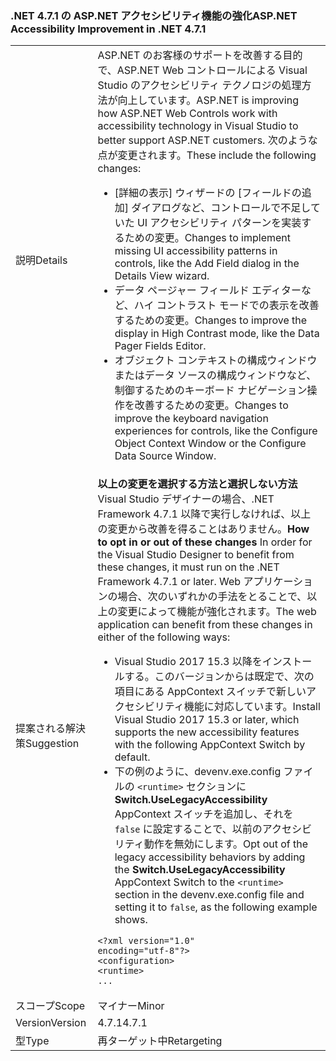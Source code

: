 ### <a name="aspnet-accessibility-improvement-in-net-471"></a><span data-ttu-id="def46-101">.NET 4.7.1 の ASP.NET アクセシビリティ機能の強化</span><span class="sxs-lookup"><span data-stu-id="def46-101">ASP.NET Accessibility Improvement in .NET 4.7.1</span></span>

|   |   |
|---|---|
|<span data-ttu-id="def46-102">説明</span><span class="sxs-lookup"><span data-stu-id="def46-102">Details</span></span>|<span data-ttu-id="def46-103">ASP.NET のお客様のサポートを改善する目的で、ASP.NET Web コントロールによる Visual Studio のアクセシビリティ テクノロジの処理方法が向上しています。</span><span class="sxs-lookup"><span data-stu-id="def46-103">ASP.NET is improving how ASP.NET Web Controls work with accessibility technology in Visual Studio to better support ASP.NET customers.</span></span>  <span data-ttu-id="def46-104">次のような点が変更されます。</span><span class="sxs-lookup"><span data-stu-id="def46-104">These include the following changes:</span></span><ul><li><span data-ttu-id="def46-105">[詳細の表示] ウィザードの [フィールドの追加] ダイアログなど、コントロールで不足していた UI アクセシビリティ パターンを実装するための変更。</span><span class="sxs-lookup"><span data-stu-id="def46-105">Changes to implement missing UI accessibility patterns in controls, like the Add Field dialog in the Details View wizard.</span></span></li><li><span data-ttu-id="def46-106">データ ページャー フィールド エディターなど、ハイ コントラスト モードでの表示を改善するための変更。</span><span class="sxs-lookup"><span data-stu-id="def46-106">Changes to improve the display in High Contrast mode, like the Data Pager Fields Editor.</span></span></li><li><span data-ttu-id="def46-107">オブジェクト コンテキストの構成ウィンドウまたはデータ ソースの構成ウィンドウなど、制御するためのキーボード ナビゲーション操作を改善するための変更。</span><span class="sxs-lookup"><span data-stu-id="def46-107">Changes to improve the keyboard navigation experiences for controls, like the Configure Object Context Window or the Configure Data Source Window.</span></span></li></ul>|
|<span data-ttu-id="def46-108">提案される解決策</span><span class="sxs-lookup"><span data-stu-id="def46-108">Suggestion</span></span>|<span data-ttu-id="def46-109">**以上の変更を選択する方法と選択しない方法** Visual Studio デザイナーの場合、.NET Framework 4.7.1 以降で実行しなければ、以上の変更から改善を得ることはありません。</span><span class="sxs-lookup"><span data-stu-id="def46-109">**How to opt in or out of these changes** In order for the Visual Studio Designer to benefit from these changes, it must run on the .NET Framework 4.7.1 or later.</span></span> <span data-ttu-id="def46-110">Web アプリケーションの場合、次のいずれかの手法をとることで、以上の変更によって機能が強化されます。</span><span class="sxs-lookup"><span data-stu-id="def46-110">The web application can benefit from these changes in either of the following ways:</span></span><ul><li><span data-ttu-id="def46-111">Visual Studio 2017 15.3 以降をインストールする。このバージョンからは既定で、次の項目にある AppContext スイッチで新しいアクセシビリティ機能に対応しています。</span><span class="sxs-lookup"><span data-stu-id="def46-111">Install Visual Studio 2017 15.3 or later, which supports the new accessibility features with the following AppContext Switch by default.</span></span></li><li><span data-ttu-id="def46-112">下の例のように、devenv.exe.config ファイルの `<runtime>` セクションに **Switch.UseLegacyAccessibility** AppContext スイッチを追加し、それを `false` に設定することで、以前のアクセシビリティ動作を無効にします。</span><span class="sxs-lookup"><span data-stu-id="def46-112">Opt out of the legacy accessibility behaviors by adding the **Switch.UseLegacyAccessibility** AppContext Switch to the `<runtime>` section in the devenv.exe.config file and setting it to `false`, as the following example shows.</span></span></li></ul><pre><code>&lt;?xml version=&quot;1.0&quot; encoding=&quot;utf-8&quot;?&gt;<br />&lt;configuration&gt;<br />&lt;runtime&gt;<br />...</code></pre>|
|<span data-ttu-id="def46-113">スコープ</span><span class="sxs-lookup"><span data-stu-id="def46-113">Scope</span></span>|<span data-ttu-id="def46-114">マイナー</span><span class="sxs-lookup"><span data-stu-id="def46-114">Minor</span></span>|
|<span data-ttu-id="def46-115">Version</span><span class="sxs-lookup"><span data-stu-id="def46-115">Version</span></span>|<span data-ttu-id="def46-116">4.7.1</span><span class="sxs-lookup"><span data-stu-id="def46-116">4.7.1</span></span>|
|<span data-ttu-id="def46-117">型</span><span class="sxs-lookup"><span data-stu-id="def46-117">Type</span></span>|<span data-ttu-id="def46-118">再ターゲット中</span><span class="sxs-lookup"><span data-stu-id="def46-118">Retargeting</span></span>|
